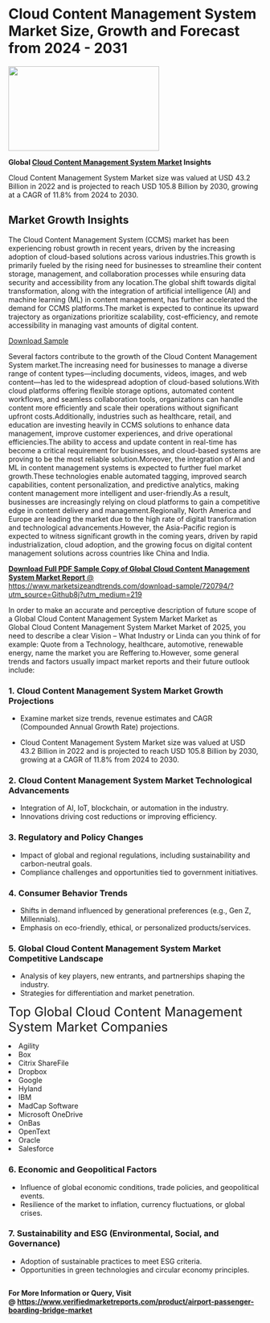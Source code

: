 <H1>Cloud Content Management System Market Size, Growth and Forecast from 2024 - 2031</H1><img class="aligncenter size-medium wp-image-584254" src="https://thirdeyenews.in/wp-content/uploads/2024/09/Global-Market-Research-300x168.jpeg" alt="" width="300" height="168" /><p><strong>Global&nbsp;<a href="https://www.marketsizeandtrends.com/download-sample/720794/?utm_source=Github8j?utm_medium=219">Cloud Content Management System Market</a> Insights</strong></p><p>Cloud Content Management System Market size was valued at USD 43.2 Billion in 2022 and is projected to reach USD 105.8 Billion by 2030, growing at a CAGR of 11.8% from 2024 to 2030.</p><p><h2>Market Growth Insights</h2> <p>The Cloud Content Management System (CCMS) market has been experiencing robust growth in recent years, driven by the increasing adoption of cloud-based solutions across various industries.This growth is primarily fueled by the rising need for businesses to streamline their content storage, management, and collaboration processes while ensuring data security and accessibility from any location.The global shift towards digital transformation, along with the integration of artificial intelligence (AI) and machine learning (ML) in content management, has further accelerated the demand for CCMS platforms.The market is expected to continue its upward trajectory as organizations prioritize scalability, cost-efficiency, and remote accessibility in managing vast amounts of digital content.</p> <p><a href="download-sample-link">Download Sample</a></p> <p>Several factors contribute to the growth of the Cloud Content Management System market.The increasing need for businesses to manage a diverse range of content types—including documents, videos, images, and web content—has led to the widespread adoption of cloud-based solutions.With cloud platforms offering flexible storage options, automated content workflows, and seamless collaboration tools, organizations can handle content more efficiently and scale their operations without significant upfront costs.Additionally, industries such as healthcare, retail, and education are investing heavily in CCMS solutions to enhance data management, improve customer experiences, and drive operational efficiencies.The ability to access and update content in real-time has become a critical requirement for businesses, and cloud-based systems are proving to be the most reliable solution.Moreover, the integration of AI and ML in content management systems is expected to further fuel market growth.These technologies enable automated tagging, improved search capabilities, content personalization, and predictive analytics, making content management more intelligent and user-friendly.As a result, businesses are increasingly relying on cloud platforms to gain a competitive edge in content delivery and management.Regionally, North America and Europe are leading the market due to the high rate of digital transformation and technological advancements.However, the Asia-Pacific region is expected to witness significant growth in the coming years, driven by rapid industrialization, cloud adoption, and the growing focus on digital content management solutions across countries like China and India.</p> <p><a href="get-more-link"></p><p><span class=""><strong>Download Full PDF Sample Copy of Global Cloud Content Management System Market Report</strong> @ <a href="https://www.marketsizeandtrends.com/download-sample/720794/?utm_source=Github8j?utm_medium=219" target="_blank">https://www.marketsizeandtrends.com/download-sample/720794/?utm_source=Github8j?utm_medium=219</a></span></p><p>In order to make an accurate and perceptive description of future scope of a Global&nbsp;Cloud Content Management System Market Market as Global&nbsp;Cloud Content Management System Market Market of 2025, you need to describe a clear Vision &ndash; What Industry or Linda can you think of for example: Quote from a Technology, healthcare, automotive, renewable energy, name the market you are Reffering to.However, some general trends and factors usually impact market reports and their future outlook include:</p><h3>1.&nbsp;<strong>Cloud Content Management System Market Growth Projections</strong></h3><ul><li>Examine market size trends, revenue estimates and CAGR (Compounded Annual Growth Rate) projections.</li><li><p>Cloud Content Management System Market size was valued at USD 43.2 Billion in 2022 and is projected to reach USD 105.8 Billion by 2030, growing at a CAGR of 11.8% from 2024 to 2030.</p></li></ul><h3>2.&nbsp;<strong>Cloud Content Management System Market Technological Advancements</strong></h3><ul><li>Integration of AI, IoT, blockchain, or automation in the industry.</li><li>Innovations driving cost reductions or improving efficiency.</li></ul><h3>3.&nbsp;<strong>Regulatory and Policy Changes</strong></h3><ul><li>Impact of global and regional regulations, including sustainability and carbon-neutral goals.</li><li>Compliance challenges and opportunities tied to government initiatives.</li></ul><h3>4.&nbsp;<strong>Consumer Behavior Trends</strong></h3><ul><li>Shifts in demand influenced by generational preferences (e.g., Gen Z, Millennials).</li><li>Emphasis on eco-friendly, ethical, or personalized products/services.</li></ul><h3>5.&nbsp;<strong>Global Cloud Content Management System Market Competitive Landscape</strong></h3><ul><li>Analysis of key players, new entrants, and partnerships shaping the industry.</li><li>Strategies for differentiation and market penetration.</li></ul><p data-pm-slice="1 1 []"><span style="color: inherit; font-family: inherit; font-size: 25px;">Top Global Cloud Content Management System Market Companies</span></p><div class="" data-test-id=""><p><li>Agility</li><li> Box</li><li> Citrix ShareFile</li><li> Dropbox</li><li> Google</li><li> Hyland</li><li> IBM</li><li> MadCap Software</li><li> Microsoft OneDrive</li><li> OnBas</li><li> OpenText</li><li> Oracle</li><li> Salesforce</li></p></div><h3>6.&nbsp;<strong>Economic and Geopolitical Factors</strong></h3><ul><li>Influence of global economic conditions, trade policies, and geopolitical events.</li><li>Resilience of the market to inflation, currency fluctuations, or global crises.</li></ul><h3>7.&nbsp;<strong>Sustainability and ESG (Environmental, Social, and Governance)</strong></h3><ul><li>Adoption of sustainable practices to meet ESG criteria.</li><li>Opportunities in green technologies and circular economy principles.</li></ul><h2><strong style="font-size: 14px;">For More Information or Query, Visit @&nbsp;</strong><a style="background-color: #ffffff; font-size: 14px;" href="https://www.marketsizeandtrends.com/report/cloud-content-management-system-market/" target="_blank">https://www.verifiedmarketreports.com/product/airport-passenger-boarding-bridge-market</a></h2>